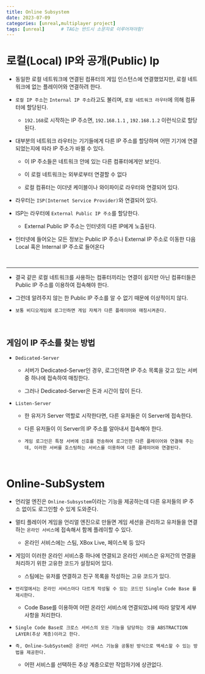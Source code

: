 ```yaml
---
title: Online Subsystem
date: 2023-07-09
categories: [unreal,multiplayer project]
tags: [unreal]		# TAG는 반드시 소문자로 이루어져야함!
---
```


로컬(Local) IP와 공개(Public) Ip
=============

* 동일한 로컬 네트워크에 연결된 컴퓨터의 게임 인스턴스에 연결했었지만, 로컬 네트워크에 없는 플레이어와 연결하려 한다.

* `로컬 IP 주소`는 `Internal IP 주소`라고도 불리며, `로컬 네트워크 라우터`에 의해 컴퓨터에 할당된다.

    * `192.168`로 시작하는 IP 주소면, `192.168.1.1` , `192.168.1.2` 이런식으로 할당된다.
* 대부분의 네트워크 라우터는 기기들에게 다른 IP 주소를 할당하며 어떤 기기에 연결되었는지에 따라 IP 주소가 바뀔 수 있다.

  * 이 IP 주소들은 네트워크 안에 있는 다른 컴퓨터에게만 보인다.

  * 이 로컬 네트워크는 외부로부터 연결할 수 없다

  * 로컬 컴퓨터는 이더넷 케이블이나 와이파이로 라우터와 연결되어 있다.


* 라우터는 `ISP(Internet Service Provider)`와 연결되어 있다.

* ISP는 라우터에 `External Public IP 주소`를 할당한다.

  * External Public IP 주소는 인터넷의 다른 IP에게 노출된다.


* 인터넷에 들어오는 모든 정보는 Public IP 주소나 External IP 주소로 이동한 다음 Local 혹은 Internal IP 주소로 들어온다

<br>

----------

* 결국 같은 로컬 네트워크를 사용하는 컴퓨터끼리는 연결이 쉽지만 아닌 컴퓨터들은 Public IP 주소를 이용하여 접속해야 한다.

* 그런데 알려주지 않는 한 Public IP 주소를 알 수 없기 때문에 이상적이지 않다.

* `보통 비디오게임에 로그인하면 게임 자체가 다른 플레이어와 매칭시켜준다.`

<br>

**게임이 IP 주소를 찾는 방법**
-------------

* `Dedicated-Server`


  * 서버가 Dedicated-Server인 경우, 로그인하면 IP 주소 목록을 갖고 있는 서버 중 하나에 접속하여 매칭한다.

  * 그러나 Dedicated-Server은 돈과 시간이 많이 든다.



* `Listen-Server`

  * 한 유저가 Server 역할로 시작한다면, 다른 유저들은 이 Server에 접속한다.

  * 다른 유저들이 이 Server의 IP 주소를 알아내서 접속해야 한다.

  * `게임 로그인은 특정 서버에 신호를 전송하여 로그인한 다른 플레이어와 연결해 주는데, 이러한 서버를 호스팅하는 서비스를 이용하여 다른 플레이어와 연결된다. `

<br>

**Online-SubSystem**
=============

* 언리얼 엔진은 `Online-Subsystem`이라는 기능을 제공하는데 다른 유저들의 IP 주소 없이도 로그인할 수 있게 도와준다.

* 멀티 플레이어 게임을 언리얼 엔진으로 만들면 게임 세션을 관리하고 유저들을 연결하는 `온라인 서비스`에 접속해서 함께 플레이할 수 있다.
  
  * 온라인 서비스에는 스팀, XBox Live, 페이스북 등 있다


* 게임이 이러한 온라인 서비스중 하나에 연결되고 온라인 서비스은 유저간의 연결을 처리하기 위한 고유한 코드가 설정되어 있다.

  * 스팀에는 유저를 연결하고 친구 목록을 작성하는 고유 코드가 있다.

* `언리얼에서는 온라인 서비스마다 다르게 작성될 수 있는 코드인 Single Code Base 를 제시한다.`

  * Code Base를 이용하여 어떤 온라인 서비스에 연결되었냐에 따라 알맞게 세부사항을 처리한다.

* `Single Code Base로 크로스 서비스의 모든 기능을 담당하는 것을 ABSTRACTION LAYER(추상 계층)이라고 한다.`


* `즉, Online-SubSystem은 온라인 서비스 기능을 공통된 방식으로 액세스할 수 있는 방법을 제공한다.`

  * 어떤 서비스를 선택하든 추상 계층으로만 작업하기에 상관없다.
